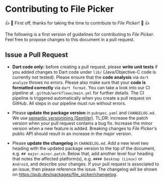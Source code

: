 # Contributing to File Picker

:+1: :tada: First off, thanks for taking the time to contribute to _File Picker_! :tada: :+1:

The following is a first version of guidelines for contributing to _File Picker_. Feel free to propose changes to this document in a pull request.

## Issue a Pull Request

* **Dart code only:** before creating a pull request, please **write unit tests** if you added changes to Dart code under `lib/` (Java/Objective-C code is currently not tested). Please ensure that the **code analysis** via `dart analyze` throws no errors. Please also make sure that your **code is formatted correctly** via `dart format`. You can take a look into our CI pipeline at `.github/workflows/main.yml` for further details. The CI pipeline is triggered automatically when you create a pull request on GitHub. All steps in our pipeline must run without errors.

* Please **update the package version** in `pubspec.yaml` and `CHANGELOG.md`. We use [semantic versionining (SemVer)](https://semver.org/). TL;DR: increase the patch version when your pull request contains a bug fix. Increase the minor version when a new feature is added. Breaking changes to _File Picker_'s public API should result in an increase in the major version.

* Please **update the changelog** in `CHANGELOG.md`. Add a new level two heading with the updated package version to the top of the document, e.g. `## major.minor.patch`. Below that, add another level four heading that notes the affected platform(s), e.g. `#### Desktop (Linux)` or `Android`, and describe your changes. If your pull request is associated to an issue, then please reference the issue. The changelog will be shown on https://pub.dev/packages/file_picker/changelog.
